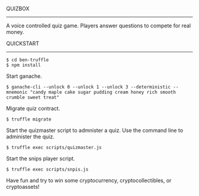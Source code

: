 QUIZBOX
______
A voice controlled quiz game. Players answer questions to compete for real money.

QUICKSTART
_________

    $ cd ben-truffle
    $ npm install

Start ganache.

    $ ganache-cli --unlock 0 --unlock 1 --unlock 3 --deterministic --mnemonic "candy maple cake sugar pudding cream honey rich smooth crumble sweet treat"

Migrate quiz contract.

    $ truffle migrate

Start the quizmaster script to admnister a quiz. Use the command line to administer the quiz.

    $ truffle exec scripts/quizmaster.js

Start the snips player script.

    $ truffle exec scripts/snpis.js

Have fun and try to win some cryptocurrency, cryptocollectibles, or cryptoassets!

